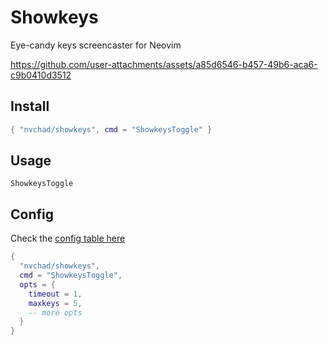 # Showkeys

Eye-candy keys screencaster for Neovim

https://github.com/user-attachments/assets/a85d6546-b457-49b6-aca6-c9b0410d3512
  
## Install

```lua
{ "nvchad/showkeys", cmd = "ShowkeysToggle" }
```

## Usage

`ShowkeysToggle`

## Config

Check the [config table here](https://github.com/NvChad/showkeys/blob/main/lua/showkeys/state.lua#L7)

```lua
{
  "nvchad/showkeys",
  cmd = "ShowkeysToggle",
  opts = {
    timeout = 1,
    maxkeys = 5,
    -- more opts
  }
}
```
